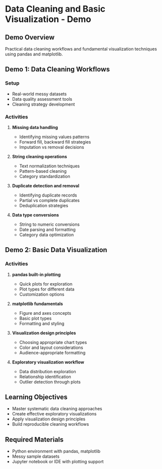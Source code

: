 # Data Cleaning and Basic Visualization - Demo

## Demo Overview
Practical data cleaning workflows and fundamental visualization techniques using pandas and matplotlib.

## Demo 1: Data Cleaning Workflows

### Setup
- Real-world messy datasets
- Data quality assessment tools
- Cleaning strategy development

### Activities
1. **Missing data handling**
   - Identifying missing values patterns
   - Forward fill, backward fill strategies
   - Imputation vs removal decisions

2. **String cleaning operations**
   - Text normalization techniques
   - Pattern-based cleaning
   - Category standardization

3. **Duplicate detection and removal**
   - Identifying duplicate records
   - Partial vs complete duplicates
   - Deduplication strategies

4. **Data type conversions**
   - String to numeric conversions
   - Date parsing and formatting
   - Category data optimization

## Demo 2: Basic Data Visualization

### Activities
1. **pandas built-in plotting**
   - Quick plots for exploration
   - Plot types for different data
   - Customization options

2. **matplotlib fundamentals**
   - Figure and axes concepts
   - Basic plot types
   - Formatting and styling

3. **Visualization design principles**
   - Choosing appropriate chart types
   - Color and layout considerations
   - Audience-appropriate formatting

4. **Exploratory visualization workflow**
   - Data distribution exploration
   - Relationship identification
   - Outlier detection through plots

## Learning Objectives
- Master systematic data cleaning approaches
- Create effective exploratory visualizations
- Apply visualization design principles
- Build reproducible cleaning workflows

## Required Materials
- Python environment with pandas, matplotlib
- Messy sample datasets
- Jupyter notebook or IDE with plotting support